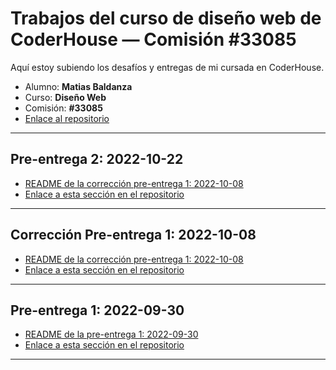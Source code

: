 # Trabajos del curso de diseño web de CoderHouse — Comisión #33085

Aquí estoy subiendo los desafíos y entregas de mi cursada en CoderHouse.

- Alumno: **Matias Baldanza**
- Curso: **Diseño Web**
- Comisión: **#33085**
- [Enlace al repositorio](https://github.com/matiasbaldanza/coderhouse-diseno-web-33085)

<hr>

## Pre-entrega 2: 2022-10-22

- [README de la corrección pre-entrega 1: 2022-10-08](PreEntrega2-Baldanza/README_Pre_entrega_2_Baldanza_2022-10-22.md)
- [Enlace a esta sección en el repositorio](https://github.com/matiasbaldanza/coderhouse-diseno-web-33085/tree/main/PreEntrega2-Baldanza)

<hr>

## Corrección Pre-entrega 1: 2022-10-08

- [README de la corrección pre-entrega 1: 2022-10-08](QuieroSerDev-V1.1/README_V1.1_correccion_primera_pre_entrega_2022-10-08.md)
- [Enlace a esta sección en el repositorio](https://github.com/matiasbaldanza/coderhouse-diseno-web-33085/tree/main/QuieroSerDev-V1.1)

<hr>

## Pre-entrega 1: 2022-09-30

- [README de la pre-entrega 1: 2022-09-30](QuieroSerDev-V1/README_V1_primera_pre_entrega_2022-09-30.md)
- [Enlace a esta sección en el repositorio](https://github.com/matiasbaldanza/coderhouse-diseno-web-33085/tree/main/QuieroSerDev-V1)

<hr>
